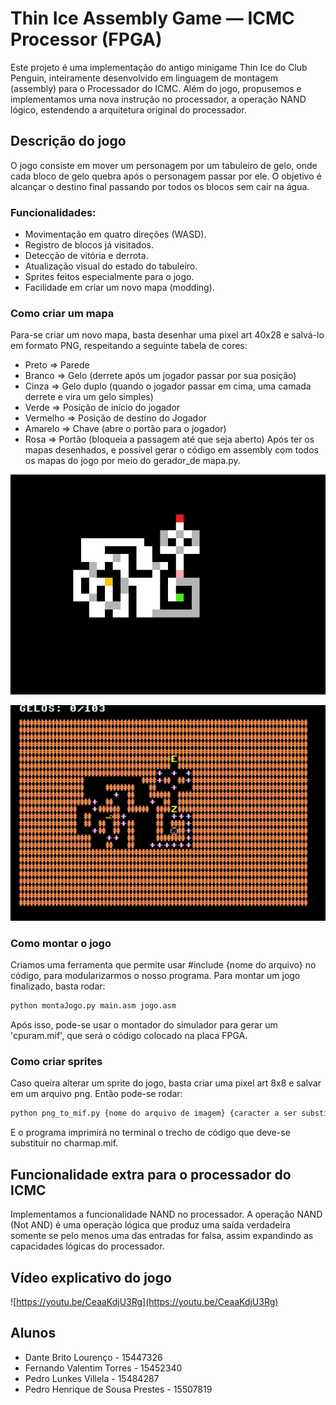 # Thin Ice Assembly Game — ICMC Processor (FPGA)

Este projeto é uma implementação do antigo minigame Thin Ice do Club Penguin, inteiramente desenvolvido em linguagem de montagem (assembly) para o Processador do ICMC.
Além do jogo, propusemos e implementamos uma nova instrução no processador, a operação NAND lógico, estendendo a arquitetura original do processador.

## Descrição do jogo
O jogo consiste em mover um personagem por um tabuleiro de gelo, onde cada bloco de gelo quebra após o personagem passar por ele. O objetivo é alcançar o destino final passando por todos os blocos sem cair na água.

### Funcionalidades:
- Movimentação em quatro direções (WASD).
- Registro de blocos já visitados.
- Detecção de vitória e derrota.
- Atualização visual do estado do tabuleiro.
- Sprites feitos especialmente para o jogo.
- Facilidade em criar um novo mapa (modding).

### Como criar um mapa
Para-se criar um novo mapa, basta desenhar uma pixel art 40x28 e salvá-lo em formato PNG, respeitando a seguinte tabela de cores:
- Preto => Parede 
- Branco => Gelo (derrete após um jogador passar por sua posição)
- Cinza => Gelo duplo (quando o jogador passar em cima, uma camada derrete e vira um gelo simples)
- Verde => Posição de início do jogador
- Vermelho => Posição de destino do Jogador
- Amarelo => Chave (abre o portão para o jogador) 
- Rosa => Portão (bloqueia a passagem até que seja aberto)
Após ter os mapas desenhados, e possível gerar o código em assembly com todos os mapas do jogo por meio do gerador_de mapa.py.

![Imagem png do mapa](Images/image1.png)

![Mapa gerado no jogo](Images/image2.png)

### Como montar o jogo
Criamos uma ferramenta que permite usar #include {nome do arquivo} no código, para modularizarmos o nosso programa.
Para montar um jogo finalizado, basta rodar: 
```bash
python montaJogo.py main.asm jogo.asm
```
Após isso, pode-se usar o montador do simulador para gerar um 'cpuram.mif', que será o código colocado na placa FPGA.

### Como criar sprites
Caso queira alterar um sprite do jogo, basta criar uma pixel art 8x8 e salvar em um arquivo png.
Então pode-se rodar: 
```bash
python png_to_mif.py {nome do arquivo de imagem} {caracter a ser substituido}
```
E o programa imprimirá no terminal o trecho de código que deve-se substituir no charmap.mif.

## Funcionalidade extra para o processador do ICMC
Implementamos a funcionalidade NAND no processador. A operação NAND (Not AND) é uma operação lógica que produz uma saída verdadeira somente se pelo menos uma das entradas for falsa, assim expandindo as capacidades lógicas do processador.

## Vídeo explicativo do jogo
![https://youtu.be/CeaaKdjU3Rg](https://youtu.be/CeaaKdjU3Rg)

## Alunos
- Dante Brito Lourenço - 15447326
- Fernando Valentim Torres - 15452340
- Pedro Lunkes Villela - 15484287
- Pedro Henrique de Sousa Prestes - 15507819
